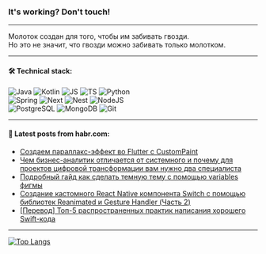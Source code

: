 ### It's working? Don't touch!

---
Молоток создан для того, чтобы им забивать гвозди. <br>
Но это не значит, что гвозди можно забивать только молотком.

---

#### 🛠️ Technical stack:

![Java](https://img.shields.io/badge/Java-informational?logo=Oracle&style=flat&logoColor=white&color=FF4500)
![Kotlin](https://img.shields.io/badge/Kotlin-informational?logo=Kotlin&style=flat&logoColor=white&color=774D97)
![JS](https://img.shields.io/badge/JS-informational?logo=javaScript&style=flat&logoColor=black&color=F7Df1E)
![TS](https://img.shields.io/badge/TypeScript-informational?logo=typeScript&style=flat&logoColor=black&color=017acc)
![Python](https://img.shields.io/badge/Python-informational?logo=Python&style=flat&logoColor=black&color=ffdd54) <br>
![Spring](https://img.shields.io/badge/SpringBoot-informational?logo=SpringBoot&style=flat&logoColor=white&color=6DB33F) 
![Next](https://img.shields.io/badge/Next.js-informational?logo=Next.js&style=flat&logoColor=white&color=3671a1)
![Nest](https://img.shields.io/badge/NestJS-informational?logo=NestJS&style=flat&logoColor=white&color=E0234E)
![NodeJS](https://img.shields.io/badge/NodeJS-informational?logo=node.js&style=flat&logoColor=white&color=70A760) <br>
![PostgreSQL](https://img.shields.io/badge/PostgreSQL-informational?logo=PostgreSQL&style=flat&logoColor=white&color=DAA520)
![MongoDB](https://img.shields.io/badge/MongoDB-informational?logo=MongoDB&style=flat&logoColor=white&color=870000)
![Git](https://img.shields.io/badge/Git-informational?logo=git&style=flat&logoColor=white&color=f74e28)

___

#### 💬 Latest posts from habr.com:

<!-- BLOG-POST-LIST:START -->
- [Создаем параллакс-эффект во Flutter с CustomPaint](https://habr.com/ru/articles/794004/?utm_source=habrahabr&utm_medium=rss&utm_campaign=794004)
- [Чем бизнес-аналитик отличается от системного и почему для проектов цифровой трансформации вам нужно два специалиста](https://habr.com/ru/companies/pgk/articles/794002/?utm_source=habrahabr&utm_medium=rss&utm_campaign=794002)
- [Подробный гайд как сделать темную тему с помощью variables фигмы](https://habr.com/ru/articles/793996/?utm_source=habrahabr&utm_medium=rss&utm_campaign=793996)
- [Создание кастомного React Native компонента Switch с помощью библиотек Reanimated и Gesture Handler &lpar;Часть 2&rpar;](https://habr.com/ru/articles/793994/?utm_source=habrahabr&utm_medium=rss&utm_campaign=793994)
- [[Перевод] Топ-5 распространенных практик написания хорошего Swift-кода](https://habr.com/ru/companies/otus/articles/793982/?utm_source=habrahabr&utm_medium=rss&utm_campaign=793982)
<!-- BLOG-POST-LIST:END -->

---
[![Top Langs](https://github-readme-stats-git-master-advtsetting-gmailcom.vercel.app/api/top-langs/?username=zloylis&langs_count=10&hide_title=false&title_color=e6edf3&size_weight=0.5&count_weight=0.5&layout=compact&hide_border=true&theme=dracula)](https://github.com/zloylis)

<!-- ![GitHub stats](https://github-readme-stats-git-master-advtsetting-gmailcom.vercel.app/api?username=zloylis&show_icons=true&hide_border=true&theme=dracula&hide_title=true&include_all_commits=true&count_private=true&hide=contribs&hide_rank=true) -->
